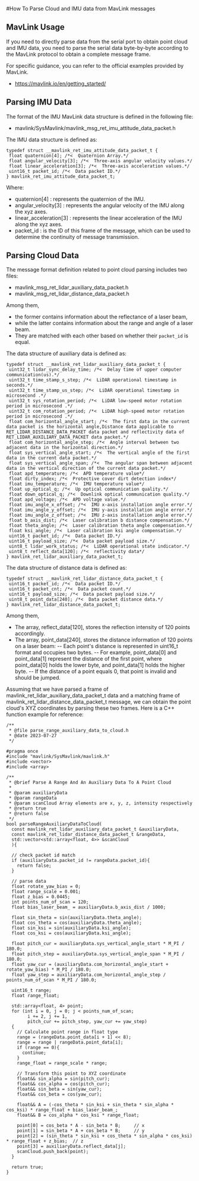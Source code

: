 #How To Parse Cloud and IMU data from MavLink messages

## MavLink Usage

If you need to directly parse data from the serial port to obtain point cloud and IMU data, you need to parse the serial data byte-by-byte according to the MavLink protocol to obtain a complete message frame.

For specific guidance, you can refer to the official examples provided by MavLink.

- https://mavlink.io/en/getting_started/

## Parsing IMU Data

The format of the IMU MavLink data structure is defined in the following file:

- mavlink/SysMavlink/mavlink_msg_ret_imu_attitude_data_packet.h

The IMU data structure is defined as:

```
typedef struct __mavlink_ret_imu_attitude_data_packet_t {
 float quaternion[4]; /*<  Quaternion Array.*/
 float angular_velocity[3]; /*<  Three-axis angular velocity values.*/
 float linear_acceleration[3]; /*<  Three-axis acceleration values.*/
 uint16_t packet_id; /*<  Data packet ID.*/
} mavlink_ret_imu_attitude_data_packet_t;
```
Where:

- quaternion[4] : represents the quaternion of the IMU.
- angular_velocity[3] : represents the angular velocity of the IMU along the xyz axes.
- linear_acceleration[3] : represents the linear acceleration of the IMU along the xyz axes.
- packet_id : is the ID of this frame of the message, which can be used to determine the continuity of message transmission.

## Parsing Cloud Data

The message format definition related to point cloud parsing includes two files:

- mavlink_msg_ret_lidar_auxiliary_data_packet.h
- mavlink_msg_ret_lidar_distance_data_packet.h

Among them,

- the former contains information about the reflectance of a laser beam,
- while the latter contains information about the range and angle of a laser beam.
- They are matched with each other based on whether their `packet_id` is equal.

The data structure of auxiliary data is defined as:

```
typedef struct __mavlink_ret_lidar_auxiliary_data_packet_t {
 uint32_t lidar_sync_delay_time; /*<  Delay time of upper computer communication(us).*/
 uint32_t time_stamp_s_step; /*<  LiDAR operational timestamp in seconds.*/
 uint32_t time_stamp_us_step; /*<  LiDAR operational timestamp in microsecond .*/
 uint32_t sys_rotation_period; /*<  LiDAR low-speed motor rotation period in microsecond .*/
 uint32_t com_rotation_period; /*<  LiDAR high-speed motor rotation period in microsecond .*/
 float com_horizontal_angle_start; /*<  The first data in the current data packet is the horizontal angle,Distance data applicable to RET_LIDAR_DISTANCE_DATA_PACKET data packet and reflectivity data of RET_LIDAR_AUXILIARY_DATA_PACKET data packet.*/
 float com_horizontal_angle_step; /*<  Angle interval between two adjacent data in the horizontal direction.*/
 float sys_vertical_angle_start; /*<  The vertical angle of the first data in the current data packet.*/
 float sys_vertical_angle_span; /*<  The angular span between adjacent data in the vertical direction of the current data packet.*/
 float apd_temperature; /*<  APD temperature value*/
 float dirty_index; /*<  Protective cover dirt detection index*/
 float imu_temperature; /*<  IMU temperature value*/
 float up_optical_q; /*<  Up optical communication quality.*/
 float down_optical_q; /*<  Downlink optical communication quality.*/
 float apd_voltage; /*<  APD voltage value.*/
 float imu_angle_x_offset; /*<  IMU x-axis installation angle error.*/
 float imu_angle_y_offset; /*<  IMU y-axis installation angle error.*/
 float imu_angle_z_offset; /*<  IMU z-axis installation angle error.*/
 float b_axis_dist; /*<  Laser calibration b distance compensation.*/
 float theta_angle; /*<  Laser calibration theta angle compensation.*/
 float ksi_angle; /*<  Laser calibration ksi angle compensation.*/
 uint16_t packet_id; /*<  Data packet ID.*/
 uint16_t payload_size; /*<  Data packet payload size.*/
 uint8_t lidar_work_status; /*<  LiDAR operational state indicator.*/
 uint8_t reflect_data[120]; /*<  reflectivity data*/
} mavlink_ret_lidar_auxiliary_data_packet_t;
```

The data structure of distance data is defined as:

```
typedef struct __mavlink_ret_lidar_distance_data_packet_t {
 uint16_t packet_id; /*<  Data packet ID.*/
 uint16_t packet_cnt; /*<  Data packet count.*/
 uint16_t payload_size; /*<  Data packet payload size.*/
 uint8_t point_data[240]; /*<  Data packet distance data.*/
} mavlink_ret_lidar_distance_data_packet_t;
```

Among them,

- The array, reflect_data[120], stores the reflection intensity of 120 points accordingly.
- The array, point_data[240], stores the distance information of 120 points on a laser beam:
   -- Each point's distance is represented in uint16_t format and occupies two bytes.
   -- For example, point_data[0] and point_data[1] represent the distance of the first point, where point_data[0] holds the lower byte, and point_data[1] holds the higher byte.
   -- If the distance of a point equals 0, that point is invalid and should be jumped.


Assuming that we have parsed a frame of mavlink_ret_lidar_auxiliary_data_packet_t data and a matching frame of mavlink_ret_lidar_distance_data_packet_t message, we can obtain the point cloud's XYZ coordinates by parsing these two frames. Here is a C++ function example for reference:

```
/**
 * @file parse_range_auxiliary_data_to_cloud.h
 * @date 2023-07-27
 */

#pragma once
#include "mavlink/SysMavlink/mavlink.h"
#include <vector>
#include <array>

/**
 * @brief Parse A Range And An Auxiliary Data To A Point Cloud
 * 
 * @param auxiliaryData 
 * @param rangeData 
 * @param scanCloud Array elements are x, y, z, intensity respectively
 * @return true 
 * @return false 
 */
bool parseRangeAuxiliaryDataToCloud(
  const mavlink_ret_lidar_auxiliary_data_packet_t &auxiliaryData, 
  const mavlink_ret_lidar_distance_data_packet_t &rangeData,
  std::vector<std::array<float, 4>> &scanCloud
  ){
  
  // check packet id match
  if (auxiliaryData.packet_id != rangeData.packet_id){
    return false;
  }

  // parse data
  float rotate_yaw_bias = 0;
  float range_scale = 0.001;
  float z_bias = 0.0445;
  int points_num_of_scan = 120;
  float bias_laser_beam_ = auxiliaryData.b_axis_dist / 1000;

  float sin_theta = sin(auxiliaryData.theta_angle);
  float cos_theta = cos(auxiliaryData.theta_angle);
  float sin_ksi = sin(auxiliaryData.ksi_angle);
  float cos_ksi = cos(auxiliaryData.ksi_angle);

  float pitch_cur = auxiliaryData.sys_vertical_angle_start * M_PI / 180.0;
  float pitch_step = auxiliaryData.sys_vertical_angle_span * M_PI / 180.0;
  float yaw_cur = (auxiliaryData.com_horizontal_angle_start + rotate_yaw_bias) * M_PI / 180.0;
  float yaw_step = auxiliaryData.com_horizontal_angle_step / points_num_of_scan * M_PI / 180.0;

  uint16_t range;
  float range_float;

  std::array<float, 4> point;
  for (int i = 0, j = 0; j < points_num_of_scan; 
        i += 2, j += 1, 
        pitch_cur += pitch_step, yaw_cur += yaw_step)
  {
    // Calculate point range in float type
    range = (rangeData.point_data[i + 1] << 8);
    range = range | rangeData.point_data[i];
    if (range == 0){  
      continue;
    }
    range_float = range_scale * range;

    // Transform this point to XYZ coordinate
    float&& sin_alpha = sin(pitch_cur);
    float&& cos_alpha = cos(pitch_cur);
    float&& sin_beta = sin(yaw_cur);
    float&& cos_beta = cos(yaw_cur);

    float&& A = (-cos_theta * sin_ksi + sin_theta * sin_alpha * cos_ksi) * range_float + bias_laser_beam_;
    float&& B = cos_alpha * cos_ksi * range_float;
  
    point[0] = cos_beta * A - sin_beta * B;     // x
    point[1] = sin_beta * A + cos_beta * B;     // y
    point[2] = (sin_theta * sin_ksi + cos_theta * sin_alpha * cos_ksi) * range_float + z_bias;  // z
    point[3] = auxiliaryData.reflect_data[j];
    scanCloud.push_back(point);
  }

  return true;
}
```